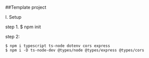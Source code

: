 ##Template project

I. Setup

  step 1. $ npm init

  step 2:
    
    $ npm i typescript ts-node dotenv cors express
    $ npm i -D ts-node-dev @types/node @types/express @types/cors
